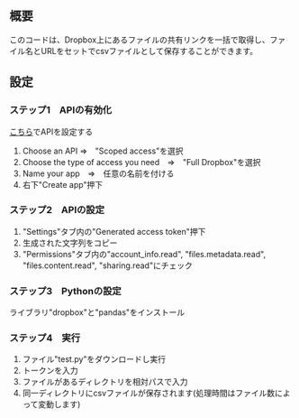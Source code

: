 ## 概要
このコードは、Dropbox上にあるファイルの共有リンクを一括で取得し、ファイル名とURLをセットでcsvファイルとして保存することができます。
## 設定
### ステップ1　APIの有効化
[こちら](https://www.dropbox.com/developers/apps/create?_tk=pilot_lp&_ad=ctabtn1&_camp=create)でAPIを設定する
1. Choose an API ⇒　"Scoped access"を選択
2. Choose the type of access you need　⇒　"Full Dropbox"を選択
3. Name your app　⇒　任意の名前を付ける
4. 右下"Create app"押下

### ステップ2　APIの設定
1. "Settings"タブ内の"Generated access token"押下
2. 生成された文字列をコピー
3. "Permissions"タブ内の"account_info.read", "files.metadata.read", "files.content.read", "sharing.read"にチェック

### ステップ3　Pythonの設定
ライブラリ"dropbox"と"pandas"をインストール

### ステップ4　実行
1. ファイル"test.py"をダウンロードし実行
2. トークンを入力
3. ファイルがあるディレクトリを相対パスで入力
4. 同一ディレクトリにcsvファイルが保存されます(処理時間はファイル数によって変動します)
